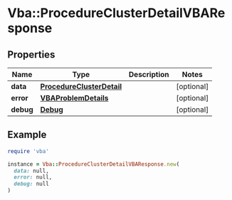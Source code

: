 # Vba::ProcedureClusterDetailVBAResponse

## Properties

| Name | Type | Description | Notes |
| ---- | ---- | ----------- | ----- |
| **data** | [**ProcedureClusterDetail**](ProcedureClusterDetail.md) |  | [optional] |
| **error** | [**VBAProblemDetails**](VBAProblemDetails.md) |  | [optional] |
| **debug** | [**Debug**](Debug.md) |  | [optional] |

## Example

```ruby
require 'vba'

instance = Vba::ProcedureClusterDetailVBAResponse.new(
  data: null,
  error: null,
  debug: null
)
```

